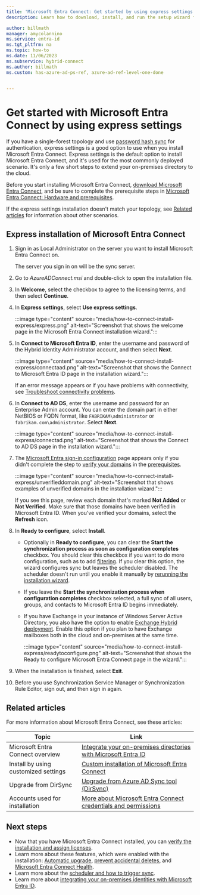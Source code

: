 ```yaml
---
title: 'Microsoft Entra Connect: Get started by using express settings'
description: Learn how to download, install, and run the setup wizard for Microsoft Entra Connect.

author: billmath
manager: amycolannino
ms.service: entra-id
ms.tgt_pltfrm: na
ms.topic: how-to
ms.date: 11/06/2023
ms.subservice: hybrid-connect
ms.author: billmath
ms.custom: has-azure-ad-ps-ref, azure-ad-ref-level-one-done


---
```

# Get started with Microsoft Entra Connect by using express settings

If you have a single-forest topology and use [password hash sync](how-to-connect-password-hash-synchronization.md) for authentication, express settings is a good option to use when you install Microsoft Entra Connect. Express settings is the default option to install Microsoft Entra Connect, and it's used for the most commonly deployed scenario. It's only a few short steps to extend your on-premises directory to the cloud.

Before you start installing Microsoft Entra Connect, [download Microsoft Entra Connect](https://go.microsoft.com/fwlink/?LinkId=615771), and be sure to complete the prerequisite steps in [Microsoft Entra Connect: Hardware and prerequisites](how-to-connect-install-prerequisites.md).

If the express settings installation doesn't match your topology, see [Related articles](#related-articles) for information about other scenarios.

<a name='express-installation-of-azure-ad-connect'></a>

## Express installation of Microsoft Entra Connect

1. Sign in as Local Administrator on the server you want to install Microsoft Entra Connect on.

   The server you sign in on will be the sync server.
1. Go to *AzureADConnect.msi* and double-click to open the installation file.
1. In **Welcome**, select the checkbox to agree to the licensing terms, and then select **Continue**.
1. In **Express settings**, select **Use express settings**.

   :::image type="content" source="media/how-to-connect-install-express/express.png" alt-text="Screenshot that shows the welcome page in the Microsoft Entra Connect installation wizard.":::

1. In **Connect to Microsoft Entra ID**, enter the username and password of the Hybrid Identity Administrator account, and then select **Next**.

   :::image type="content" source="media/how-to-connect-install-express/connectaad.png" alt-text="Screenshot that shows the Connect to Microsoft Entra ID page in the installation wizard.":::

   If an error message appears or if you have problems with connectivity, see [Troubleshoot connectivity problems](tshoot-connect-connectivity.md).

1. In **Connect to AD DS**, enter the username and password for an Enterprise Admin account. You can enter the domain part in either NetBIOS or FQDN format, like `FABRIKAM\administrator` or `fabrikam.com\administrator`. Select **Next**.

   :::image type="content" source="media/how-to-connect-install-express/connectad.png" alt-text="Screenshot that shows the Connect to AD DS page in the installation wizard.":::

1. The [Microsoft Entra sign-in configuration](plan-connect-user-signin.md#azure-ad-sign-in-configuration) page appears only if you didn't complete the step to [verify your domains](~/fundamentals/add-custom-domain.md) in the [prerequisites](how-to-connect-install-prerequisites.md).

   :::image type="content" source="media/how-to-connect-install-express/unverifieddomain.png" alt-text="Screenshot that shows examples of unverified domains in the installation wizard.":::

   If you see this page, review each domain that's marked **Not Added** or **Not Verified**. Make sure that those domains have been verified in Microsoft Entra ID. When you've verified your domains, select the **Refresh** icon.
1. In **Ready to configure**, select **Install**.

   - Optionally in **Ready to configure**, you can clear the **Start the synchronization process as soon as configuration completes** checkbox. You should clear this checkbox if you want to do more configuration, such as to add [filtering](how-to-connect-sync-configure-filtering.md). If you clear this option, the wizard configures sync but leaves the scheduler disabled. The scheduler doesn't run until you enable it manually by [rerunning the installation wizard](how-to-connect-installation-wizard.md).
   - If you leave the **Start the synchronization process when configuration completes** checkbox selected, a full sync of all users, groups, and contacts to Microsoft Entra ID begins immediately.
   - If you have Exchange in your instance of Windows Server Active Directory, you also have the option to enable [Exchange Hybrid deployment](/exchange/exchange-hybrid). Enable this option if you plan to have Exchange mailboxes both in the cloud and on-premises at the same time.

      :::image type="content" source="media/how-to-connect-install-express/readytoconfigure.png" alt-text="Screenshot that shows the Ready to configure Microsoft Entra Connect page in the wizard.":::
  
1. When the installation is finished, select **Exit**.
1. Before you use Synchronization Service Manager or Synchronization Rule Editor, sign out, and then sign in again.

## Related articles

For more information about Microsoft Entra Connect, see these articles:

| Topic | Link |
| --- | --- |
| Microsoft Entra Connect overview | [Integrate your on-premises directories with Microsoft Entra ID](../whatis-hybrid-identity.md) |
| Install by using customized settings | [Custom installation of Microsoft Entra Connect](how-to-connect-install-custom.md) |
| Upgrade from DirSync | [Upgrade from Azure AD Sync tool (DirSync)](how-to-dirsync-upgrade-get-started.md)|
| Accounts used for installation | [More about Microsoft Entra Connect credentials and permissions](reference-connect-accounts-permissions.md) |

## Next steps

- Now that you have Microsoft Entra Connect installed, you can [verify the installation and assign licenses](how-to-connect-post-installation.md).
- Learn more about these features, which were enabled with the installation: [Automatic upgrade](how-to-connect-install-automatic-upgrade.md), [prevent accidental deletes](how-to-connect-sync-feature-prevent-accidental-deletes.md), and [Microsoft Entra Connect Health](how-to-connect-health-sync.md).
- Learn more about the [scheduler and how to trigger sync](how-to-connect-sync-feature-scheduler.md).
- Learn more about [integrating your on-premises identities with Microsoft Entra ID](../whatis-hybrid-identity.md).
